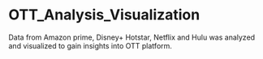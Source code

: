 # OTT_Analysis_Visualization
Data from Amazon prime, Disney+ Hotstar, Netflix and Hulu was analyzed and visualized to gain insights into OTT platform.
